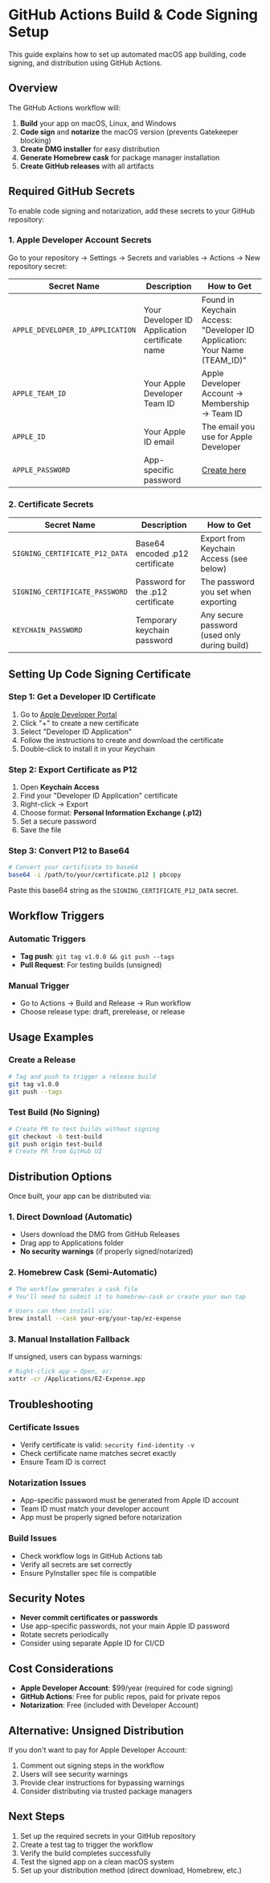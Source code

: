 # GitHub Actions Build & Code Signing Setup

This guide explains how to set up automated macOS app building, code signing, and distribution using GitHub Actions.

## Overview

The GitHub Actions workflow will:
1. **Build** your app on macOS, Linux, and Windows
2. **Code sign** and **notarize** the macOS version (prevents Gatekeeper blocking)
3. **Create DMG installer** for easy distribution
4. **Generate Homebrew cask** for package manager installation
5. **Create GitHub releases** with all artifacts

## Required GitHub Secrets

To enable code signing and notarization, add these secrets to your GitHub repository:

### 1. Apple Developer Account Secrets

Go to your repository → Settings → Secrets and variables → Actions → New repository secret:

| Secret Name | Description | How to Get |
|-------------|-------------|------------|
| `APPLE_DEVELOPER_ID_APPLICATION` | Your Developer ID Application certificate name | Found in Keychain Access: "Developer ID Application: Your Name (TEAM_ID)" |
| `APPLE_TEAM_ID` | Your Apple Developer Team ID | Apple Developer Account → Membership → Team ID |
| `APPLE_ID` | Your Apple ID email | The email you use for Apple Developer |
| `APPLE_PASSWORD` | App-specific password | [Create here](https://support.apple.com/en-us/102654) |

### 2. Certificate Secrets

| Secret Name | Description | How to Get |
|-------------|-------------|------------|
| `SIGNING_CERTIFICATE_P12_DATA` | Base64 encoded .p12 certificate | Export from Keychain Access (see below) |
| `SIGNING_CERTIFICATE_PASSWORD` | Password for the .p12 certificate | The password you set when exporting |
| `KEYCHAIN_PASSWORD` | Temporary keychain password | Any secure password (used only during build) |

## Setting Up Code Signing Certificate

### Step 1: Get a Developer ID Certificate

1. Go to [Apple Developer Portal](https://developer.apple.com/account/resources/certificates/list)
2. Click "+" to create a new certificate
3. Select "Developer ID Application" 
4. Follow the instructions to create and download the certificate
5. Double-click to install it in your Keychain

### Step 2: Export Certificate as P12

1. Open **Keychain Access**
2. Find your "Developer ID Application" certificate
3. Right-click → Export
4. Choose format: **Personal Information Exchange (.p12)**
5. Set a secure password
6. Save the file

### Step 3: Convert P12 to Base64

```bash
# Convert your certificate to base64
base64 -i /path/to/your/certificate.p12 | pbcopy
```

Paste this base64 string as the `SIGNING_CERTIFICATE_P12_DATA` secret.

## Workflow Triggers

### Automatic Triggers
- **Tag push**: `git tag v1.0.0 && git push --tags`
- **Pull Request**: For testing builds (unsigned)

### Manual Trigger
- Go to Actions → Build and Release → Run workflow
- Choose release type: draft, prerelease, or release

## Usage Examples

### Create a Release
```bash
# Tag and push to trigger a release build
git tag v1.0.0
git push --tags
```

### Test Build (No Signing)
```bash
# Create PR to test builds without signing
git checkout -b test-build
git push origin test-build
# Create PR from GitHub UI
```

## Distribution Options

Once built, your app can be distributed via:

### 1. Direct Download (Automatic)
- Users download the DMG from GitHub Releases
- Drag app to Applications folder
- **No security warnings** (if properly signed/notarized)

### 2. Homebrew Cask (Semi-Automatic)
```bash
# The workflow generates a cask file
# You'll need to submit it to homebrew-cask or create your own tap

# Users can then install via:
brew install --cask your-org/your-tap/ez-expense
```

### 3. Manual Installation Fallback
If unsigned, users can bypass warnings:
```bash
# Right-click app → Open, or:
xattr -cr /Applications/EZ-Expense.app
```

## Troubleshooting

### Certificate Issues
- Verify certificate is valid: `security find-identity -v`
- Check certificate name matches secret exactly
- Ensure Team ID is correct

### Notarization Issues
- App-specific password must be generated from Apple ID account
- Team ID must match your developer account
- App must be properly signed before notarization

### Build Issues
- Check workflow logs in GitHub Actions tab
- Verify all secrets are set correctly
- Ensure PyInstaller spec file is compatible

## Security Notes

- **Never commit certificates or passwords**
- Use app-specific passwords, not your main Apple ID password
- Rotate secrets periodically
- Consider using separate Apple ID for CI/CD

## Cost Considerations

- **Apple Developer Account**: $99/year (required for code signing)
- **GitHub Actions**: Free for public repos, paid for private repos
- **Notarization**: Free (included with Developer Account)

## Alternative: Unsigned Distribution

If you don't want to pay for Apple Developer Account:

1. Comment out signing steps in the workflow
2. Users will see security warnings
3. Provide clear instructions for bypassing warnings
4. Consider distributing via trusted package managers

## Next Steps

1. Set up the required secrets in your GitHub repository
2. Create a test tag to trigger the workflow
3. Verify the build completes successfully  
4. Test the signed app on a clean macOS system
5. Set up your distribution method (direct download, Homebrew, etc.)
